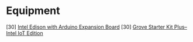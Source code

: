 Equipment
==

[30] [Intel Edison with Arduino Expansion Board](https://www.sparkfun.com/products/13097)
[30] [Grove Starter Kit Plus– Intel IoT Edition](http://www.seeedstudio.com/depot/Grove-starter-kit-plus-Intel-IoT-Edition-for-Intel-Galileo-Gen-2-and-Edison-p-1978.html?ref=staffPicked)


